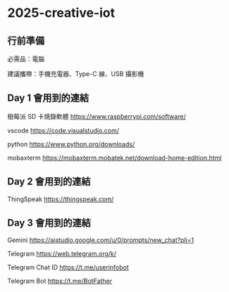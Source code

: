 # 2025-creative-iot
## 行前準備
必需品：電腦

建議攜帶：手機充電器、Type-C 線、USB 攝影機

## Day 1 會用到的連結
樹莓派 SD 卡燒錄軟體
https://www.raspberrypi.com/software/

vscode
https://code.visualstudio.com/

python
https://www.python.org/downloads/

mobaxterm
https://mobaxterm.mobatek.net/download-home-edition.html

## Day 2 會用到的連結
ThingSpeak
https://thingspeak.com/

## Day 3 會用到的連結
Gemini
https://aistudio.google.com/u/0/prompts/new_chat?pli=1

Telegram
https://web.telegram.org/k/

Telegram Chat ID
https://t.me/userinfobot

Telegram Bot
https://t.me/BotFather
